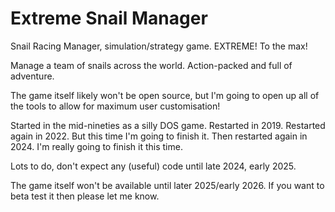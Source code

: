# Extreme Snail Manager
Snail Racing Manager, simulation/strategy game. EXTREME! To the max!

Manage a team of snails across the world. Action-packed and full of adventure.

The game itself likely won't be open source, but I'm going to open up all of the tools to allow for maximum user customisation!

Started in the mid-nineties as a silly DOS game. Restarted in 2019. Restarted again in 2022. But this time I'm going to finish it. Then restarted again in 2024. I'm really going to finish it this time. 

Lots to do, don't expect any (useful) code until late 2024, early 2025. 

The game itself won't be available until later 2025/early 2026. If you want to beta test it then please let me know.
